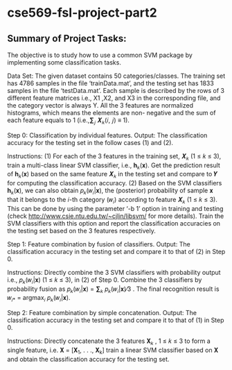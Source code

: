 # cse569-fsl-project-part2

## Summary of Project Tasks:

The objective is to study how to use a common SVM package by implementing some classification
tasks.

Data Set: The given dataset contains 50 categories/classes. The training set has 4786 samples in the file
‘trainData.mat’, and the testing set has 1833 samples in the file ‘testData.mat’. Each sample is described
by the rows of 3 different feature matrices i.e., X1 ,X2, and X3 in the corresponding file, and the category
vector is always Y. All the 3 features are normalized histograms, which means the elements are non-
negative and the sum of each feature equals to 1 (i.e.,**∑**<sub>𝑗</sub> 𝑿<sub>𝑘</sub>(𝑖, 𝑗) ≡ 1).

Step 0: Classification by individual features.
Output: The classification accuracy for the testing set in the follow cases (1) and (2).

Instructions:
(1) For each of the 3 features in the training set, 𝑿<sub>𝑘</sub> (1 ≤ 𝑘 ≤ 3), train a multi-class linear SVM classifier,
i.e., **h**<sub>𝑘</sub>(𝐱). Get the prediction result of **h**<sub>𝑘</sub>(𝐱) based on the same feature 𝑿<sub>𝑘</sub> in the testing set and compare to 𝒀 for computing the classification accuracy.
(2) Based on the SVM classifiers **h**<sub>𝑘</sub>(𝐱), we can also obtain 𝑝<sub>𝑘</sub>(𝑤<sub>𝑖</sub>|𝐱), the (posterior) probability of sample 𝐱 that it belongs to the 𝑖-th category (𝑤<sub>𝑖</sub>) according to feature 𝑿<sub>𝑘</sub> (1 ≤ 𝑘 ≤ 3). This can be done by using the parameter ‘-b 1’ option in training and testing (check http://www.csie.ntu.edu.tw/~cjlin/libsvm/ for more details). Train the SVM classifiers with this option and report the classification accuracies on the testing set based on the 3 features respectively.

Step 1: Feature combination by fusion of classifiers.
Output: The classification accuracy in the testing set and compare it to that of (2) in Step 0.

Instructions: Directly combine the 3 SVM classifiers with probability output i.e., 𝑝<sub>𝑘</sub>(𝑤<sub>𝑖</sub>|𝐱) (1 ≤ 𝑘 ≤ 3), in (2) of Step 0. Combine the 3 classifiers by probability fusion as 𝑝<sub>𝑘</sub>(𝑤<sub>𝑖</sub>|𝐱) = **∑**<sub>𝑘</sub> 𝑝<sub>𝑘</sub>(𝑤<sub>𝑖</sub>|𝐱)⁄3 . The final recognition result is 𝑤<sub>𝑖*</sub> = argmax<sub>𝑖</sub> 𝑝<sub>𝑘</sub>(𝑤<sub>𝑖</sub>|𝐱).

Step 2: Feature combination by simple concatenation.
Output: The classification accuracy in the testing set and compare it to that of (1) in Step 0.

Instructions: Directly concatenate the 3 features 𝐗<sub>𝑘</sub> , 1 ≤ 𝑘 ≤ 3 to form a single feature, i.e. 𝐗 = [𝐗<sub>1</sub>, . . ., 𝐗<sub>k</sub>] train a linear SVM classifier based on 𝐗 and obtain the classification accuracy for the testing set.
